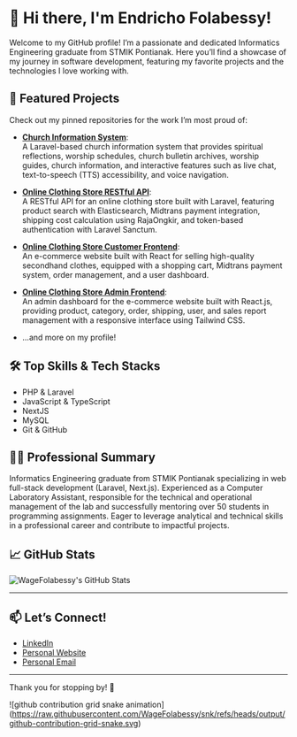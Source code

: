 # 👋 Hi there, I'm Endricho Folabessy!

Welcome to my GitHub profile! I’m a passionate and dedicated Informatics Engineering graduate from STMIK Pontianak. Here you’ll find a showcase of my journey in software development, featuring my favorite projects and the technologies I love working with.

## 🚀 Featured Projects

Check out my pinned repositories for the work I’m most proud of:

- **[Church Information System](https://github.com/WageFolabessy/gpib_siloam_pontianak)**:  
  A Laravel-based church information system that provides spiritual reflections, worship schedules, church bulletin archives, worship guides, church information, and interactive features such as live chat, text-to-speech (TTS) accessibility, and voice navigation.

- **[Online Clothing Store RESTful API](https://github.com/WageFolabessy/toko-online-as-denim)**:  
  A RESTful API for an online clothing store built with Laravel, featuring product search with Elasticsearch, Midtrans payment integration, shipping cost calculation using RajaOngkir, and token-based authentication with Laravel Sanctum.

- **[Online Clothing Store Customer Frontend](https://github.com/WageFolabessy/toko-online-as-denim-site-user)**:  
  An e-commerce website built with React for selling high-quality secondhand clothes, equipped with a shopping cart, Midtrans payment system, order management, and a user dashboard.

- **[Online Clothing Store Admin Frontend](https://github.com/WageFolabessy/toko-online-as-denim-admin-user)**:  
  An admin dashboard for the e-commerce website built with React.js, providing product, category, order, shipping, user, and sales report management with a responsive interface using Tailwind CSS.

- ...and more on my profile!

## 🛠️ Top Skills & Tech Stacks

- PHP & Laravel
- JavaScript & TypeScript
- NextJS
- MySQL
- Git & GitHub

## 👨‍💻 Professional Summary

Informatics Engineering graduate from STMIK Pontianak specializing in web full-stack development (Laravel, Next.js). Experienced as a Computer Laboratory Assistant, responsible for the technical and operational management of the lab and successfully mentoring over 50 students in programming assignments. Eager to leverage analytical and technical skills in a professional career and contribute to impactful projects.

## 📈 GitHub Stats

![WageFolabessy's GitHub Stats](https://github-readme-stats.vercel.app/api?username=WageFolabessy&show_icons=true&hide_title=true&count_private=true&theme=github_dark)

---

## 📫 Let’s Connect!

- [LinkedIn](https://www.linkedin.com/in/endricho-folabessy/)
- [Personal Website](https://www.efolabessy.app/)
- [Personal Email](mailto:richofolabessy@gmail.com)

---

Thank you for stopping by! 🚀

![github contribution grid snake animation] (https://raw.githubusercontent.com/WageFolabessy/snk/refs/heads/output/github-contribution-grid-snake.svg)
